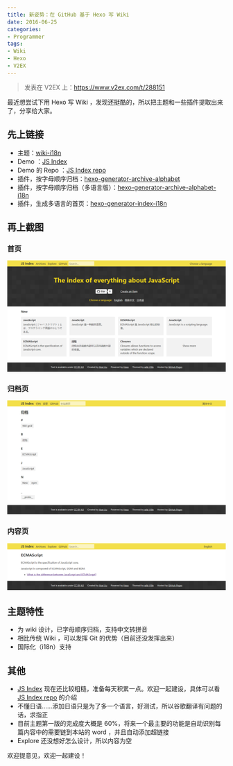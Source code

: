 ```yaml
---
title: 新姿势：在 GitHub 基于 Hexo 写 Wiki
date: 2016-06-25
categories:
- Programmer
tags:
- Wiki
- Hexo
- V2EX
---
```


> 发表在 V2EX 上：https://www.v2ex.com/t/288151

最近想尝试下用 Hexo 写 Wiki ，发现还挺酷的，所以把主题和一些插件提取出来了，分享给大家。

## 先上链接

- 主题：[wiki-i18n](https://github.com/xcatliu/hexo-theme-wiki-i18n)
- Demo ：[JS Index](http://js-index.com/)
- Demo 的 Repo ：[JS Index repo](https://github.com/xcatliu/js-index)
- 插件，按字母顺序归档：[hexo-generator-archive-alphabet](https://github.com/xcatliu/hexo-generator-archive-alphabet)
- 插件，按字母顺序归档（多语言版）：[hexo-generator-archive-alphabet-i18n](https://github.com/xcatliu/hexo-generator-archive-alphabet-i18n)
- 插件，生成多语言的首页：[hexo-generator-index-i18n](https://github.com/xcatliu/hexo-generator-index-i18n)

<!-- more -->

## 再上截图

### 首页

![wiki-i18n screenshot 1](/assets/hexo-theme-wiki-i18n/screenshot_1.png)

### 归档页

![wiki-i18n screenshot 2](/assets/hexo-theme-wiki-i18n/screenshot_2.png)

### 内容页

![wiki-i18n screenshot 3](/assets/hexo-theme-wiki-i18n/screenshot_3.png)

## 主题特性

- 为 wiki 设计，已字母顺序归档，支持中文转拼音
- 相比传统 Wiki ，可以发挥 Git 的优势（目前还没发挥出来）
- 国际化（i18n）支持

## 其他

- [JS Index](http://js-index.com/) 现在还比较粗糙，准备每天积累一点。欢迎一起建设，具体可以看 [JS Index repo](https://github.com/xcatliu/js-index) 的介绍
- 不懂日语……添加日语只是为了多一个语言，好测试，所以谷歌翻译有问题的话，求指正
- 目前主题第一版的完成度大概是 60%，将来一个最主要的功能是自动识别每篇内容中的需要链到本站的 word ，并且自动添加超链接
- Explore 还没想好怎么设计，所以内容为空

欢迎提意见，欢迎一起建设！
